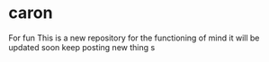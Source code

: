 # caron
For fun 
 This is a new repository  for the functioning  of mind it will be updated soon keep posting new thing s
